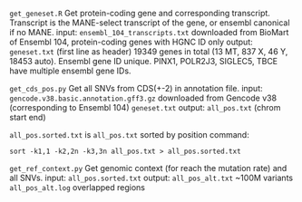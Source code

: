 
`get_geneset.R`
Get protein-coding gene and corresponding transcript. Transcript is the MANE-select transcript of the gene, or ensembl canonical if no MANE.
input: 
`ensembl_104_transcripts.txt` downloaded from BioMart of Ensembl 104, protein-coding genes with HGNC ID only
output: 
`geneset.txt` (first line as header) 19349 genes in total (13 MT, 837 X, 46 Y, 18453 auto). Ensembl gene ID unique. 
PINX1, POLR2J3, SIGLEC5, TBCE have multiple ensembl gene IDs. 


`get_cds_pos.py`
Get all SNVs from CDS(+-2) in annotation file.
input: 
`gencode.v38.basic.annotation.gff3.gz` downloaded from Gencode v38 (corresponding to Ensembl 104)
`geneset.txt`
output:
`all_pos.txt` (chrom start end)

`all_pos.sorted.txt` is `all_pos.txt` sorted by position
command:
```
sort -k1,1 -k2,2n -k3,3n all_pos.txt > all_pos.sorted.txt
```

`get_ref_context.py`
Get genomic context (for reach the mutation rate) and all SNVs.
input:
`all_pos.sorted.txt`
output:
`all_pos_alt.txt` ~100M variants
`all_pos_alt.log` overlapped regions
